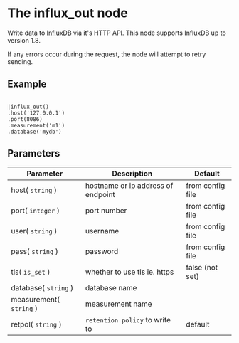 The influx_out node
=====================

Write data to [InfluxDB](https://docs.influxdata.com/influxdb/v1.8/) via it's HTTP API.
This node supports InfluxDB up to version 1.8.
 
If any errors occur during the request, the node will attempt to retry sending.



Example
-------
```dfs   

|influx_out()
.host('127.0.0.1')
.port(8086)
.measurement('m1')
.database('mydb') 

```


Parameters
----------

Parameter     | Description | Default 
--------------|-------------|--------- 
host( `string` )| hostname or ip address of endpoint | from config file
port( `integer` )|port number| from config file
user( `string` )| username| from config file
pass( `string` )|password| from config file
tls( `is_set` ) | whether to use tls ie. https | false (not set)
database( `string` )| database name |  
measurement( `string` )| measurement name |
retpol( `string` ) | `retention policy` to write to | default
 